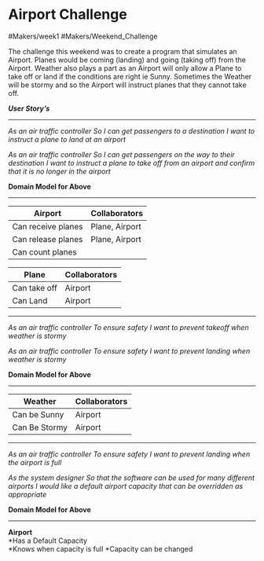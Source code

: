 # Airport Challenge
#Makers/week1 #Makers/Weekend_Challenge


The challenge this weekend was to create a program that simulates an Airport. Planes would be coming (landing) and going (taking off) from the Airport. Weather also plays a part as an Airport will only allow a Plane to take off or land if the conditions are right ie Sunny. Sometimes the Weather will be stormy and so the Airport will instruct planes that they cannot take off.

_**User Story’s**_
- - - -
_As an air traffic controller_
_So I can get passengers to a destination_
_I want to instruct a plane to land at an airport_

_As an air traffic controller_
_So I can get passengers on the way to their destination_
_I want to instruct a plane to take off from an airport and confirm that it is no longer in the airport_

**Domain Model for Above**
- - - -

| Airport            | Collaborators  |
|--------------------|----------------|
| Can receive planes | Plane, Airport |
| Can release planes | Plane, Airport |
| Can count planes   |                |

| Plane        | Collaborators |
|--------------|---------------|
| Can take off | Airport       |
| Can Land     | Airport       |

- - - -
_As an air traffic controller_
_To ensure safety_
_I want to prevent takeoff when weather is stormy_

_As an air traffic controller_
_To ensure safety_
_I want to prevent landing when weather is stormy_

**Domain Model for Above**
- - - -
| Weather       | Collaborators |
|---------------|---------------|
| Can be Sunny  | Airport       |
| Can Be Stormy | Airport       |

- - - -

_As an air traffic controller_
_To ensure safety_
_I want to prevent landing when the airport is full_

_As the system designer_
_So that the software can be used for many different airports_
_I would like a default airport capacity that can be overridden as appropriate_

**Domain Model for Above**
- - - -

**Airport**               		
*Has a Default Capacity     
*Knows when capacity is full
*Capacity can be changed
